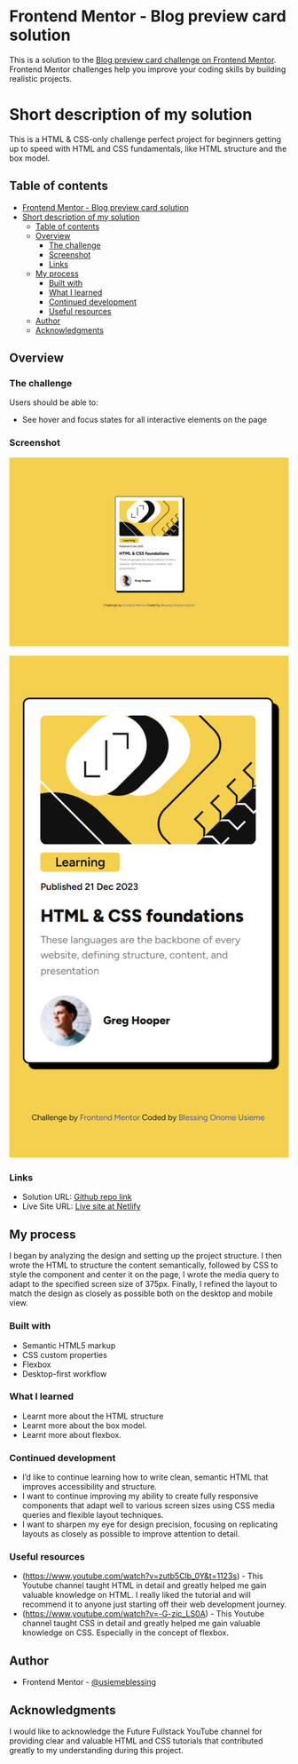 # Frontend Mentor - Blog preview card solution

This is a solution to the [Blog preview card challenge on Frontend Mentor](https://www.frontendmentor.io/challenges/blog-preview-card-ckPaj01IcS). Frontend Mentor challenges help you improve your coding skills by building realistic projects.

# Short description of my solution

This is a HTML & CSS-only challenge perfect project for beginners getting up to speed with HTML and CSS fundamentals, like HTML structure and the box model.

## Table of contents

-   [Frontend Mentor - Blog preview card solution](#frontend-mentor---blog-preview-card-solution)
-   [Short description of my solution](#short-description-of-my-solution)
    -   [Table of contents](#table-of-contents)
    -   [Overview](#overview)
        -   [The challenge](#the-challenge)
        -   [Screenshot](#screenshot)
        -   [Links](#links)
    -   [My process](#my-process)
        -   [Built with](#built-with)
        -   [What I learned](#what-i-learned)
        -   [Continued development](#continued-development)
        -   [Useful resources](#useful-resources)
    -   [Author](#author)
    -   [Acknowledgments](#acknowledgments)

## Overview

### The challenge

Users should be able to:

-   See hover and focus states for all interactive elements on the page

### Screenshot

![Desktop view](./my-solution/desktop-view.png)

![Mobile view](./my-solution/mobile-view.png)

### Links

-   Solution URL: [Github repo link](https://github.com/usiemeblessing/blog-review-card)
-   Live Site URL: [Live site at Netlify](usiemeblessing-blog-review-card)

## My process

I began by analyzing the design and setting up the project structure. I then wrote the HTML to structure the content semantically, followed by CSS to style the component and center it on the page, I wrote the media query to adapt to the specified screen size of 375px. Finally, I refined the layout to match the design as closely as possible both on the desktop and mobile view.

### Built with

-   Semantic HTML5 markup
-   CSS custom properties
-   Flexbox
-   Desktop-first workflow

### What I learned

-   Learnt more about the HTML structure
-   Learnt more about the box model.
-   Learnt more about flexbox.

### Continued development

-   I’d like to continue learning how to write clean, semantic HTML that improves accessibility and structure.
-   I want to continue improving my ability to create fully responsive components that adapt well to various screen sizes using CSS media queries and flexible layout techniques.
-   I want to sharpen my eye for design precision, focusing on replicating layouts as closely as possible to improve attention to detail.

### Useful resources

-   (https://www.youtube.com/watch?v=zutb5Clb_0Y&t=1123s) - This Youtube channel taught HTML in detail and greatly helped me gain valuable knowledge on HTML. I really liked the tutorial and will recommend it to anyone just starting off their web development journey.
-   (https://www.youtube.com/watch?v=-G-zic_LS0A) - This Youtube channel taught CSS in detail and greatly helped me gain valuable knowledge on CSS. Especially in the concept of flexbox.

## Author

-   Frontend Mentor - [@usiemeblessing](https://www.frontendmentor.io/profile/usiemeblesssing)

## Acknowledgments

I would like to acknowledge the Future Fullstack YouTube channel for providing clear and valuable HTML and CSS tutorials that contributed greatly to my understanding during this project.

